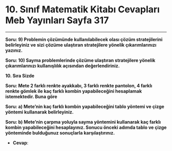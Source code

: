 # 10. Sınıf Matematik Kitabı Cevapları Meb Yayınları Sayfa 317

---

**Soru: 9) Problemin çözümünde kullanılabilecek olası çözüm stratejilerini belirleyiniz ve sizi çözüme ulaştıran stratejilere yönelik çıkarımlarınızı yazınız.**

**Soru: 10) Sayma problemlerinde çözüme ulaştıran stratejilere yönelik çıkarımlarınızı kullanışlılık açısından değerlendiriniz.**

**10. Sıra Sizde**

**Soru: Mete 2 farklı renkte ayakkabı, 3 farklı renkte pantolon, 4 farklı renkte gömlek ile kaç farklı kombin yapabileceğini hesaplamak istemektedir. Buna göre**

**Soru: a) Mete’nin kaç farklı kombin yapabileceğini tablo yöntemi ve çizge yöntemi kullanarak belirleyiniz.**

**Soru: b) Mete’nin çarpma yoluyla sayma yöntemini kullanarak kaç farklı kombin yapabileceğini hesaplayınız. Sonucu önceki adımda tablo ve çizge yönteminde bulduğunuz sonuçlarla karşılaştırınız.**

-   **Cevap**: